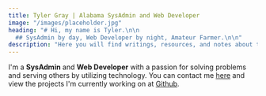 ```yaml
---
title: Tyler Gray | Alabama SysAdmin and Web Developer
image: "/images/placeholder.jpg"
heading: "# Hi, my name is Tyler.\n\n
  ## SysAdmin by day, Web Developer by night, Amateur Farmer.\n\n"
description: "Here you will find writings, resources, and notes about technology, the web, etc."
---
```

 I'm a **SysAdmin** and **Web Developer** with a passion for solving problems and serving others by utilizing technology. You can contact me [here](/contact) and view the projects I'm currently working on at [Github](https://github.com/jtgry).